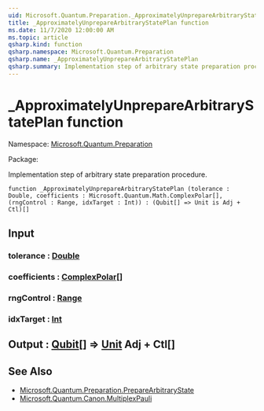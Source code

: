 ```yaml
---
uid: Microsoft.Quantum.Preparation._ApproximatelyUnprepareArbitraryStatePlan
title: _ApproximatelyUnprepareArbitraryStatePlan function
ms.date: 11/7/2020 12:00:00 AM
ms.topic: article
qsharp.kind: function
qsharp.namespace: Microsoft.Quantum.Preparation
qsharp.name: _ApproximatelyUnprepareArbitraryStatePlan
qsharp.summary: Implementation step of arbitrary state preparation procedure.
---
```


# _ApproximatelyUnprepareArbitraryStatePlan function

Namespace: [Microsoft.Quantum.Preparation](xref:Microsoft.Quantum.Preparation)

Package: [](https://nuget.org/packages/)


Implementation step of arbitrary state preparation procedure.

```qsharp
function _ApproximatelyUnprepareArbitraryStatePlan (tolerance : Double, coefficients : Microsoft.Quantum.Math.ComplexPolar[], (rngControl : Range, idxTarget : Int)) : (Qubit[] => Unit is Adj + Ctl)[]
```


## Input

### tolerance : [Double](xref:microsoft.quantum.lang-ref.double)




### coefficients : [ComplexPolar](xref:Microsoft.Quantum.Math.ComplexPolar)[]




### rngControl : [Range](xref:microsoft.quantum.lang-ref.range)




### idxTarget : [Int](xref:microsoft.quantum.lang-ref.int)





## Output : [Qubit](xref:microsoft.quantum.lang-ref.qubit)[] => [Unit](xref:microsoft.quantum.lang-ref.unit) Adj + Ctl[]



## See Also

- [Microsoft.Quantum.Preparation.PrepareArbitraryState](xref:Microsoft.Quantum.Preparation.PrepareArbitraryState)
- [Microsoft.Quantum.Canon.MultiplexPauli](xref:Microsoft.Quantum.Canon.MultiplexPauli)